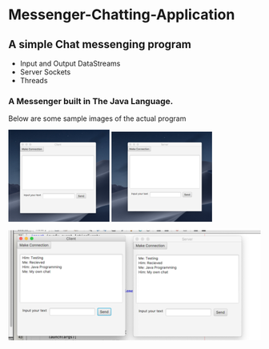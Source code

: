 # Messenger-Chatting-Application
## A simple Chat messenging program

- Input and Output DataStreams 
- Server Sockets
- Threads

### A Messenger built in The Java Language.
Below are some sample images of the actual program

<img src="https://github.com/kiaito/Messenger-Chat-/blob/master/clientimg.png?raw=true" width="40%"/> 
<img src="https://github.com/kiaito/Messenger-Chat-/blob/master/serverimg.png?raw=true" width="40%"/> <br>
                                                                                            
<img src="https://github.com/kiaito/Messenger-Chat-/blob/master/chatproimg.png?raw=true"> <br>
